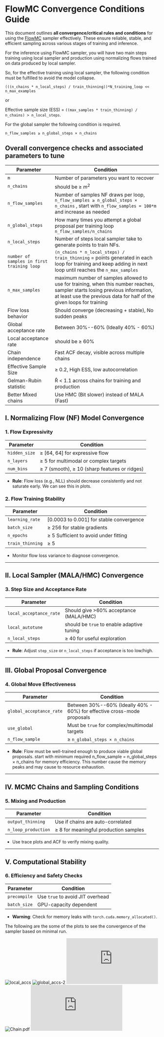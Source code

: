 # FlowMC Convergence Conditions Guide

This document outlines **all convergence/critical rules and conditions** for using the [FlowMC](https://github.com/kazewong/flowMC) sampler effectively. These ensure reliable, stable, and efficient sampling across various stages of training and inference.

For the inference using FlowMC sampler, you will have two main steps training using local sampler and production using normalizing flows trained on data produced by local sampler.

So, for the effective training using local sampler, the following condition must be fulfilled to avoid the model collapse.

`(((n_chains * n_local_steps) / train_thinning))*N_training_loop << n_max_examples`

or

Effective sample size (ESS) = `((max_samples * train_thinning) / n_chains) > n_local_steps`.

For the global sampler the following condition is required.

`n_flow_samples ≥ n_global_steps × n_chains`

## Overall convergence checks and associated parameters to tune

| Parameter     | Condition                                     |
| ------------- | --------------------------------------------- |
| `m` | Number of parameters you want to recover |
| `n_chains` | should be ≥ $m^2$ |
| `n_flow_samples`| Number of samples NF draws per loop,  `n_flow_samples ≥ n_global_steps × n_chains` , start with `n_flow_samples = 100*m` and increase as needed |
| `n_global_steps` | How many times you attempt a global proposal per training loop `n_flow_samples/n_chains` |
| `n_local_steps` | Number of steps local sampler take to generate points to train NFs. |
| `number of samples in first training loop` | `(n_chains * n_local_steps) / train_thinning` = points generated in each loop for training and keep adding in next loop until reaches the `n_max_samples` |
| `n_max_samples`    | maximum number of samples allowed to use for training, when this number reaches, sampler starts losing previous information, at least use the previous data for half of the given loops for training |
| Flow loss behavior     | Should converge (decreasing + stable), No sudden peaks       |
| Global acceptance rate   | Between 30%--60% (Ideally 40% - 60%)                       |
| Local acceptance rate    |  should be ≥ 60%   |
| Chain independence     | Fast ACF decay, visible across multiple chains |
| Effective Sample Size  | ≥ 0.2,  High ESS, low autocorrelation                  |
| Gelman-Rubin statistic | R̂ < 1.1 across chains for training and production |
| Better Mixed chains | Use HMC (Bit slower) instead of MALA (Fast) |

## I. Normalizing Flow (NF) Model Convergence

### 1. Flow Expressivity

| Parameter     | Condition                                     |
| ------------- | --------------------------------------------- |
| `hidden_size` | ≥ \[64, 64] for expressive flow               |
| `n_layers`    | ≥ 5 for multimodal or complex targets         |
| `num_bins`    | ≥ 7 (smooth), ≥ 10 (sharp features or ridges) |

* **Rule**: Flow loss (e.g., NLL) should decrease consistently and not saturate early. We can see this in plots.

### 2. Flow Training Stability

| Parameter        | Condition                                  |
| ---------------- | ------------------------------------------ |
| `learning_rate`  | [0.0003 to 0.001] for stable convergence |
| `batch_size`     | ≥ 256 for stable gradients                 |
| `n_epochs`       | ≥ 5 Sufficient to avoid under fitting      |
| `train_thinning` | ≥ 5            |

* Monitor flow loss variance to diagnose convergence.

---

## II. Local Sampler (MALA/HMC) Convergence

### 3. Step Size and Acceptance Rate

| Parameter        | Condition                                 |
| ---------------- | ----------------------------------------- |
| `local_acceptance_rate` | Should give >60% acceptance (MALA/HMC) |
| `local_autotune` | should be `true` to enable adaptive tuning  |
| `n_local_steps`  | ≥ 40 for useful exploration               |

* **Rule**: Adjust `step_size` or `n_local_steps` if acceptance is too low/high.

---

## III. Global Proposal Convergence

### 4. Global Move Effectiveness

| Parameter        | Condition                                     |
| ---------------- | --------------------------------------------- |
| `global_acceptance_rate` | Between 30%--60% (Ideally 40% - 60%)  for effective cross-mode proposals       |
| `use_global`     | Must be `true` for complex/multimodal targets |
| `n_flow_sample`  | ≥ `n_global_steps × n_chains`                 |

* **Rule**: Flow must be well-trained enough to produce viable global proposals. start with minimum required n_flow_sample = n_global_steps × n_chains for memory efficiency. This number cause the memory peaks and may cause to resource exhaustion.

---

## IV. MCMC Chains and Sampling Conditions

### 5. Mixing and Production

| Parameter           | Condition                              |
| ------------------- | -------------------------------------- |
| `output_thinning`   | Use if chains are auto-correlated      |
| `n_loop_production` | ≥ 8 for meaningful production samples |

* Use trace plots and ACF to verify mixing quality.

---

## V. Computational Stability

### 6. Efficiency and Safety Checks

| Parameter         | Condition                                            |
| ----------------- | ---------------------------------------------------- |
| `precompile`      | Use `true` to avoid JIT overhead                     |
| `batch_size`      | GPU-capacity dependent |

* **Warning**: Check for memory leaks with `torch.cuda.memory_allocated()`.
  
The following are the some of the plots to see the convergence of the sampler based on minimal run.

![local_accs](https://github.com/user-attachments/assets/12a606c2-d472-4238-944c-1c8ce7ee8d96)
![global_accs-2](https://github.com/user-attachments/assets/90b043b6-9261-43ab-8d55-e2c837fda58a)
![r_hat_prod.pdf](https://github.com/user-attachments/files/20819292/r_hat_prod.pdf)
![Chain.pdf](https://github.com/user-attachments/assets/2f414748-a9ae-42c0-b4bb-d88d395a2c2c)
![ess.pdf](https://github.com/user-attachments/files/20819315/ess.pdf)



